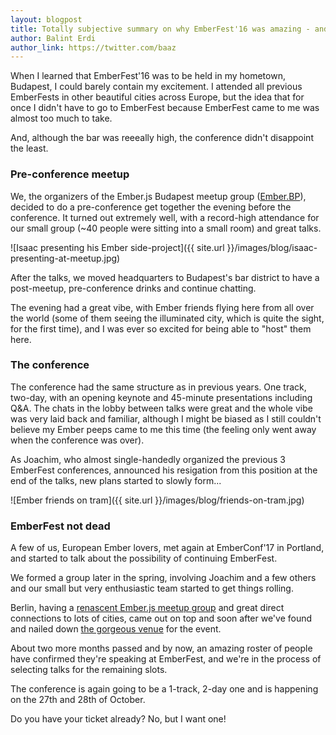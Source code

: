 ```yaml
---
layout: blogpost
title: Totally subjective summary on why EmberFest'16 was amazing - and why EmberFest'17 will be
author: Balint Erdi
author_link: https://twitter.com/baaz
---
```


When I learned that EmberFest'16 was to be held in my hometown, Budapest, I
could barely contain my excitement. I attended all previous EmberFests in other
beautiful cities across Europe, but the idea that for once I didn't have to go to
EmberFest because EmberFest came to me was almost too much to take.

And, although the bar was reeeally high, the conference didn't disappoint the
least.

### Pre-conference meetup

We, the organizers of the Ember.js Budapest meetup group
([Ember.BP][ember.bp]), decided to do a pre-conference get together the evening
before the conference. It turned out extremely well, with a record-high
attendance for our small group (~40 people were sitting into a small room) and
great talks.

![Isaac presenting his Ember side-project]({{ site.url }}/images/blog/isaac-presenting-at-meetup.jpg)

After the talks, we moved headquarters to Budapest's bar district to have a
post-meetup, pre-conference drinks and continue chatting.

The evening had a great vibe, with Ember friends flying here from all over the
world (some of them seeing the illuminated city, which is quite the sight, for
the first time), and I was ever so excited for being able to "host" them here.

### The conference

The conference had the same structure as in previous years. One track, two-day,
with an opening keynote and 45-minute presentations including Q&A. The chats in
the lobby between talks were great and the whole vibe was very laid back and
familiar, although I might be biased as I still couldn't believe my Ember peeps
came to me this time (the feeling only went away when the conference was over).

As Joachim, who almost single-handedly organized the previous 3 EmberFest
conferences, announced his resigation from this position at the end of the
talks, new plans started to slowly form...

![Ember friends on tram]({{ site.url }}/images/blog/friends-on-tram.jpg)

### EmberFest not dead

A few of us, European Ember lovers, met again at EmberConf'17 in Portland, and
started to talk about the possibility of continuing EmberFest.

We formed a group later in the spring, involving Joachim and a few others and
our small but very enthusiastic team started to get things rolling.

Berlin, having a [renascent Ember.js meetup group][ember-berlin] and great
direct connections to lots of cities, came out on top and soon after we've
found and nailed down [the gorgeous venue][villa] for the event.

About two more months passed and by now, an amazing roster of people have
confirmed they're speaking at EmberFest, and we're in the process of selecting
talks for the remaining slots.

The conference is again going to be a 1-track, 2-day one and is happening on
the 27th and 28th of October.

<!--
We'd like to continue the tradition of the EmberFest dinner but we wanted to
first and foremost ensure the conference is happening. If your company would be
willing to sponsor the dinner and help carrying on the tradition ~~to the next
generation~~ this year, please [get in contact with us][mail].
-->

Do you have your ticket already?
<tito-button event="emberfest/emberfest-2017">No, but I want one!</tito-button>

[mail]: mailto:mail@emberfest.eu
[villa]: http://www.elisabeth.berlin/
[ember.bp]: https://www.meetup.com/ember-bp/
[ember-berlin]: https://www.meetup.com/Ember-js-Berlin/
